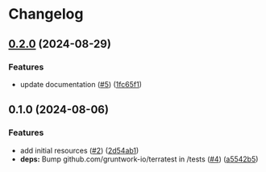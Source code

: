 # Changelog

## [0.2.0](https://github.com/CloudNationHQ/terraform-azure-nw/compare/v0.1.0...v0.2.0) (2024-08-29)


### Features

* update documentation ([#5](https://github.com/CloudNationHQ/terraform-azure-nw/issues/5)) ([1fc65f1](https://github.com/CloudNationHQ/terraform-azure-nw/commit/1fc65f1fe2e8c41143efe4926a5ae1a9dd95c539))

## 0.1.0 (2024-08-06)


### Features

* add initial resources ([#2](https://github.com/CloudNationHQ/terraform-azure-nw/issues/2)) ([2d54ab1](https://github.com/CloudNationHQ/terraform-azure-nw/commit/2d54ab17060e9e198cf74970e9297b13996c3906))
* **deps:** Bump github.com/gruntwork-io/terratest in /tests ([#4](https://github.com/CloudNationHQ/terraform-azure-nw/issues/4)) ([a5542b5](https://github.com/CloudNationHQ/terraform-azure-nw/commit/a5542b58fe8cc8e4cf47c8d9e877a042f310b605))
